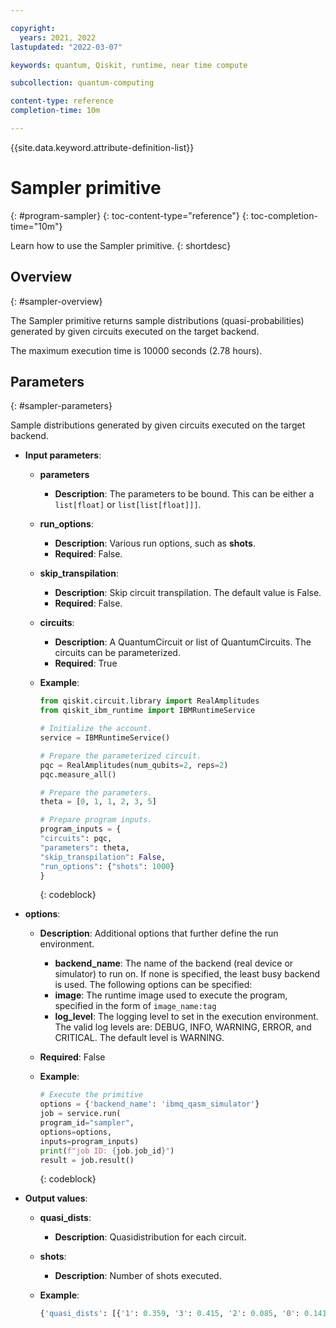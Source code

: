 ```yaml
---

copyright:
  years: 2021, 2022
lastupdated: "2022-03-07"

keywords: quantum, Qiskit, runtime, near time compute

subcollection: quantum-computing

content-type: reference
completion-time: 10m

---
```


{{site.data.keyword.attribute-definition-list}}


# Sampler primitive
{: #program-sampler}
{: toc-content-type="reference"}
{: toc-completion-time="10m"}

Learn how to use the Sampler primitive.
{: shortdesc}

## Overview
{: #sampler-overview}

The Sampler primitive returns sample distributions (quasi-probabilities) generated by given circuits executed on the target backend.  

The maximum execution time is 10000 seconds (2.78 hours).

## Parameters
{: #sampler-parameters}

Sample distributions generated by given circuits executed on the target backend.

- **Input parameters**:
   - **parameters**
      - **Description**: The parameters to be bound. This can be either a `list[float]` or  `list[list[float]]]`.
   - **run_options**:
      - **Description**: Various run options, such as **shots**.
      - **Required**: False.
   - **skip_transpilation**:
      - **Description**: Skip circuit transpilation. The default value is False.
      - **Required**: False.   
   - **circuits**:
      - **Description**: A QuantumCircuit or list of QuantumCircuits. The circuits can be parameterized.
      - **Required**: True
   - **Example**:

      ```Python
      from qiskit.circuit.library import RealAmplitudes
      from qiskit_ibm_runtime import IBMRuntimeService

      # Initialize the account.
      service = IBMRuntimeService()

      # Prepare the parameterized circuit.
      pqc = RealAmplitudes(num_qubits=2, reps=2)
      pqc.measure_all()

      # Prepare the parameters.
      theta = [0, 1, 1, 2, 3, 5]

      # Prepare program inputs.
      program_inputs = {
      "circuits": pqc,
      "parameters": theta,
      "skip_transpilation": False,
      "run_options": {"shots": 1000}
      }
      ```
      {: codeblock}

- **options**:
   - **Description**: Additional options that further define the run environment.  
      - **backend_name**: The name of the backend (real device or simulator) to run on. If none is specified, the least busy backend is used.  The following options can be specified:
      - **image**: The runtime image used to execute the program, specified in the form of `image_name:tag`
      - **log_level**: The logging level to set in the execution environment. The valid log levels are: DEBUG, INFO, WARNING, ERROR, and CRITICAL. The default level is WARNING.
   - **Required**: False
   - **Example**:

      ```Python
      # Execute the primitive
      options = {'backend_name': 'ibmq_qasm_simulator'}
      job = service.run(
      program_id="sampler",
      options=options,
      inputs=program_inputs)
      print(f"job ID: {job.job_id}")
      result = job.result()
      ```
      {: codeblock}

- **Output values**:
   - **quasi_dists**:
      - **Description**: Quasidistribution for each circuit.
   - **shots**:
      - **Description**: Number of shots executed.
   - **Example**:

      ```python
      {'quasi_dists': [{'1': 0.359, '3': 0.415, '2': 0.085, '0': 0.141}], 'shots': 1000}
      ```
